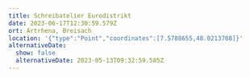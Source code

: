 ```yaml
---
title: Schreibatelier Eurodistrikt
date: 2023-06-17T12:30:59.579Z
ort: Artrhena, Breisach
location: '{"type":"Point","coordinates":[7.5788655,48.0213708]}'
alternativeDate:
  show: false
  alternativeDate: 2023-05-13T09:32:59.585Z
---
```

